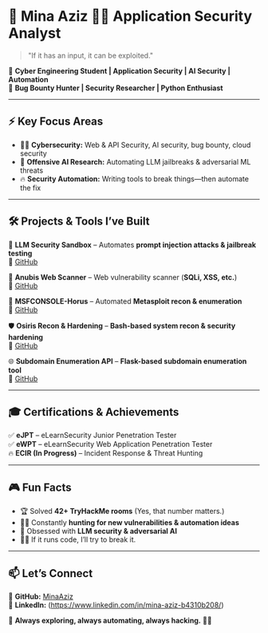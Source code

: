 # 👾 Mina Aziz 🏴‍☠️ Application Security Analyst

> "If it has an input, it can be exploited."  

🔹 **Cyber Engineering Student | Application Security | AI Security | Automation**  
🔹 **Bug Bounty Hunter | Security Researcher | Python Enthusiast**  

---

## ⚡ **Key Focus Areas**
- 🏴‍☠️ **Cybersecurity:** Web & API Security, AI security, bug bounty, cloud security  
- 🤖 **Offensive AI Research:** Automating LLM jailbreaks & adversarial ML threats  
- 🔥 **Security Automation:** Writing tools to break things—then automate the fix  

---

## 🛠 **Projects & Tools I’ve Built**
🚀 **LLM Security Sandbox** – Automates **prompt injection attacks & jailbreak testing**  
📌 [GitHub](https://github.com/minaaziz9/LLM-Security-Sandbox)  

🔎 **Anubis Web Scanner** – Web vulnerability scanner (**SQLi, XSS, etc.**)  
📌 [GitHub](https://github.com/minaaziz9/Anubis-webscanner)  

🎯 **MSFCONSOLE-Horus** – Automated **Metasploit recon & enumeration**  
📌 [GitHub](https://github.com/minaaziz9/MSFCONSOLE-Horus)  

🛡 **Osiris Recon & Hardening** – **Bash-based system recon & security hardening**  
📌 [GitHub](https://github.com/minaaziz9/osiris_recon_harden.sh)  

🌐 **Subdomain Enumeration API** – **Flask-based subdomain enumeration tool**  
📌 [GitHub](https://github.com/minaaziz9/subdomain-enum-tool)  

---

## 🎓 **Certifications & Achievements**
✅ **eJPT** – eLearnSecurity Junior Penetration Tester  
✅ **eWPT** – eLearnSecurity Web Application Penetration Tester  
🔥 **ECIR (In Progress)** – Incident Response & Threat Hunting  

---

## 🎮 **Fun Facts**
- 🏆 Solved **42+ TryHackMe rooms** (Yes, that number matters.)  
- 🕵️‍♂️ Constantly **hunting for new vulnerabilities & automation ideas**  
- 🤖 Obsessed with **LLM security & adversarial AI**  
- 🏴‍☠️ If it runs code, I’ll try to break it.  

---

## 📫 **Let’s Connect**
📌 **GitHub:** [MinaAziz](https://github.com/minaaziz9)  
📌 **LinkedIn:**  (https://www.linkedin.com/in/mina-aziz-b4310b208/)


🚀 **Always exploring, always automating, always hacking.** 🏴‍☠️  
